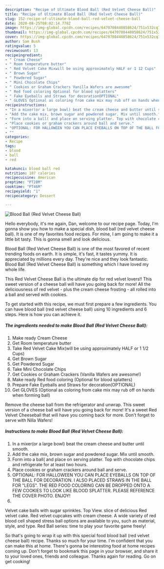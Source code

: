 ```yaml
---
description: "Recipe of Ultimate Blood Ball (Red Velvet Cheese Ball)"
title: "Recipe of Ultimate Blood Ball (Red Velvet Cheese Ball)"
slug: 152-recipe-of-ultimate-blood-ball-red-velvet-cheese-ball
date: 2020-08-25T08:02:14.778Z
image: https://img-global.cpcdn.com/recipes/6470708440858624/751x532cq70/blood-ball-red-velvet-cheese-ball-recipe-main-photo.jpg
thumbnail: https://img-global.cpcdn.com/recipes/6470708440858624/751x532cq70/blood-ball-red-velvet-cheese-ball-recipe-main-photo.jpg
cover: https://img-global.cpcdn.com/recipes/6470708440858624/751x532cq70/blood-ball-red-velvet-cheese-ball-recipe-main-photo.jpg
author: Sam Bush
ratingvalue: 5
reviewcount: 13
recipeingredient:
- " Cream Cheese"
- " Room temperature butter"
- " Red Velvet Cake Mixwill be using approximately HALF or 1 12 Cups"
- " Brown Sugar"
- " Powdered Sugar"
- " Mini Chocolate Chips"
- " Cookies or Graham Crackers Vanilla Wafers are awesome"
- " Red food coloring Optional for blood splatters"
- " Fake Eyeballs and Straws for decorationOPTIONAL"
- " GLOVES Optional as coloring from cake mix may rub off on hands when forming ball"
recipeinstructions:
- "In a mixer(or a large bowl) beat the cream cheese and butter until smooth."
- "Add the cake mix, brown sugar and powdered sugar. Mix until smooth."
- "Form into a ball( and place on serving platter. Top with chocolate chips and refrigerate for at least two hours."
- "Place cookies or graham crackers around ball and serve."
- "OPTIONAL: FOR HALLOWEEN YOU CAN PLACE EYEBALLS ON TOP OF THE BALL FOR DECORATION. I ALSO PLACED STRAWS IN THE BALL FOR &#34;LEGS&#34;. THE RED FOOD COLORING CAN BE DROPPED ONTO A FEW COOKIES TO LOOK LIKE BLOOD SPLATTER. PLEASE REFERENCE THE COVER PHOTO. ENJOY!"
- ""
categories:
- Recipe
tags:
- blood
- ball
- red

katakunci: blood ball red 
nutrition: 107 calories
recipecuisine: American
preptime: "PT28M"
cooktime: "PT46M"
recipeyield: "1"
recipecategory: Dessert

---
```



![Blood Ball (Red Velvet Cheese Ball)](https://img-global.cpcdn.com/recipes/6470708440858624/751x532cq70/blood-ball-red-velvet-cheese-ball-recipe-main-photo.jpg)

Hello everybody, it's me again, Dan, welcome to our recipe page. Today, I'm gonna show you how to make a special dish, blood ball (red velvet cheese ball). It is one of my favorites food recipes. For mine, I am going to make it a little bit tasty. This is gonna smell and look delicious.

Blood Ball (Red Velvet Cheese Ball) is one of the most favored of recent trending foods on earth. It is simple, it's fast, it tastes yummy. It is appreciated by millions every day. They're nice and they look fantastic. Blood Ball (Red Velvet Cheese Ball) is something which I have loved my whole life.

This Red Velvet Cheese Ball is the ultimate dip for red velvet lovers!! This sweet version of a cheese ball will have you going back for more! All the deliciousness of red velvet - plus the cream cheese frosting - all rolled into a ball and served with cookies.


To get started with this recipe, we must first prepare a few ingredients. You can have blood ball (red velvet cheese ball) using 10 ingredients and 6 steps. Here is how you can achieve it.

<!--inarticleads1-->

##### The ingredients needed to make Blood Ball (Red Velvet Cheese Ball):

1. Make ready  Cream Cheese
1. Get  Room temperature butter
1. Take  Red Velvet Cake Mix(will be using approximately HALF or 1 1/2 Cups)
1. Get  Brown Sugar
1. Get  Powdered Sugar
1. Take  Mini Chocolate Chips
1. Get  Cookies or Graham Crackers (Vanilla Wafers are awesome!)
1. Make ready  Red food coloring (Optional for blood splatters)
1. Prepare  Fake Eyeballs and Straws for decoration(OPTIONAL)
1. Get  GLOVES (Optional as coloring from cake mix may rub off on hands when forming ball)


Remove the cheese ball from the refrigerator and unwrap. This sweet version of a cheese ball will have you going back for more! It&#39;s a sweet Red Velvet Cheeseball that will have you coming back for more. Don&#39;t forget to serve with Nilla Wafers! 

<!--inarticleads2-->

##### Instructions to make Blood Ball (Red Velvet Cheese Ball):

1. In a mixer(or a large bowl) beat the cream cheese and butter until smooth.
1. Add the cake mix, brown sugar and powdered sugar. Mix until smooth.
1. Form into a ball( and place on serving platter. Top with chocolate chips and refrigerate for at least two hours.
1. Place cookies or graham crackers around ball and serve.
1. OPTIONAL: FOR HALLOWEEN YOU CAN PLACE EYEBALLS ON TOP OF THE BALL FOR DECORATION. I ALSO PLACED STRAWS IN THE BALL FOR &#34;LEGS&#34;. THE RED FOOD COLORING CAN BE DROPPED ONTO A FEW COOKIES TO LOOK LIKE BLOOD SPLATTER. PLEASE REFERENCE THE COVER PHOTO. ENJOY!
1. 


Velvet cake balls with sugar sprinkles. Top View. slice of delicious Red velvet cake. Red velvet cupcakes with cream cheese. A wide variety of red blood cell shaped stress ball options are available to you, such as material, style, and type. Red Ball series: time to play your favorite game freely! 

So that's going to wrap it up with this special food blood ball (red velvet cheese ball) recipe. Thanks so much for your time. I'm confident that you can make this at home. There's gonna be interesting food at home recipes coming up. Don't forget to bookmark this page in your browser, and share it to your loved ones, friends and colleague. Thanks again for reading. Go on get cooking!
